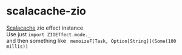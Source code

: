# scalacache-zio  
[Scalacache](https://github.com/cb372/scalacache) zio effect instance  
Use just `import ZIOEffect.mode._`  
and then something like ` memoizeF[Task, Option[String]](Some(100 millis))`  
